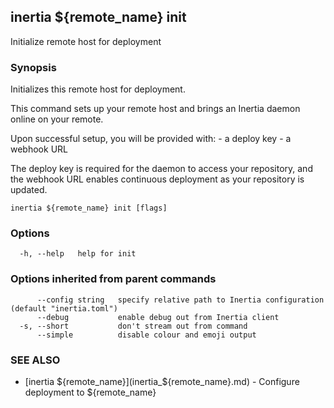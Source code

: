 ## inertia ${remote_name} init

Initialize remote host for deployment

### Synopsis

Initializes this remote host for deployment.

This command sets up your remote host and brings an Inertia daemon online on your remote.

Upon successful setup, you will be provided with:
	- a deploy key
	- a webhook URL

The deploy key is required for the daemon to access your repository, and the
webhook URL enables continuous deployment as your repository is updated.

```
inertia ${remote_name} init [flags]
```

### Options

```
  -h, --help   help for init
```

### Options inherited from parent commands

```
      --config string   specify relative path to Inertia configuration (default "inertia.toml")
      --debug           enable debug out from Inertia client
  -s, --short           don't stream out from command
      --simple          disable colour and emoji output
```

### SEE ALSO

* [inertia ${remote_name}](inertia_${remote_name}.md)	 - Configure deployment to ${remote_name}

